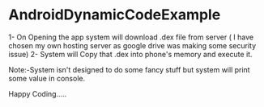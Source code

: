 # AndroidDynamicCodeExample

1- On Opening the app system will download .dex file from server ( I have chosen my own hosting server as google drive was making some security issue)
2- System will Copy that .dex into phone's memory and execute it.

Note:-System isn't designed to do some fancy stuff but system will print some value in console.


Happy Coding.....

